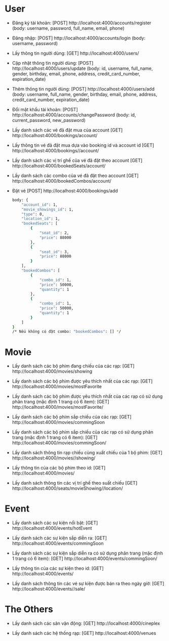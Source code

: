 # User
* Đăng ký tài khoản:
	[POST] http://localhost:4000/accounts/register (body: username, password, full_name, email, phone)

* Đăng nhập:
	[POST] http://localhost:4000/accounts/login (body: username, password)

* Lấy thông tin người dùng:
	[GET] http://localhost:4000/users/<id>

* Cập nhật thông tin người dùng:
	[POST] http://localhost:4000/users/update (body: id, username, full_name, gender, birthday, email, phone, address, credit_card_number, expiration_date)

* Thêm thông tin người dùng:
	[POST] http://localhost:4000/users/add (body: username, full_name, gender, birthday, email, phone, address, credit_card_number, expiration_date)

* Đổi mật khẩu tài khoản:
	[POST] http://localhost:4000/accounts/changePassword (body: id, current_password, new_password)

* Lấy danh sách các vé đã đặt mua của account
	[GET] http://localhost:4000/bookings/account/<id>

* Lấy thông tin vé đã đặt mua dựa vào booking id và account id
	[GET] http://localhost:4000/bookings/<id>/account/<id>

* Lấy danh sách các vị trí ghế của vé đã đặt theo account
	[GET] http://localhost:4000/bookedSeats/account/<id>

* Lấy danh sách các combo của vé đã đặt theo account
	[GET] http://localhost:4000/bookedCombos/account/<id>

* Đặt vé
	[POST] http://localhost:4000/bookings/add
	```sh
    body: {
		"account_id": 1,
		"movie_showings_id": 1,
		"type": 0,
		"location_id": 1,
		"bookedSeats": [
			{
				"seat_id": 2,
				"price": 88000
			},
			{
				"seat_id": 3,
				"price": 88000
			}
		],
		"bookedCombos": [
			{
				"combo_id": 1,
				"price": 50000,
				"quantity": 1
			},
			{
				"combo_id": 1,
				"price": 50000,
				"quantity": 1
			}
		]
	}
	/* Nếu không có đặt combo: "bookedCombos": [] */
	```

# Movie
* Lấy danh sách các bộ phim đang chiếu của các rạp:
	[GET] http://localhost:4000/movies/showing

* Lấy danh sách các bộ phim được yêu thích nhất của các rạp:
	[GET] http://localhost:4000/movies/mostFavorite

* Lấy danh sách các bộ phim được yêu thích nhất của các rạp có sử dụng phân trang (mặc định 1 trang có 6 item):
	[GET] http://localhost:4000/movies/mostFavorite/<pageNo>

* Lấy danh sách các bộ phim sắp chiếu của các rạp:
	[GET] http://localhost:4000/movies/commingSoon

* Lấy danh sách các bộ phim sắp chiếu của các rạp có sử dụng phân trang (mặc định 1 trang có 6 item):
	[GET] http://localhost:4000/movies/commingSoon/<pageNo>

* Lấy danh sách thông tin rạp chiếu cùng xuất chiếu của 1 bộ phim:
	[GET] http://localhost:4000/movies/<id>/showing/<date>

* Lấy thông tin của các bộ phim theo id:
	[GET] http://localhost:4000/movies/<id>

* Lấy danh sách thông tin các vị trí ghế theo suất chiếu
	[GET] http://localhost:4000/seats/movieShowing/<movieShowingID>/location/<locationID>

# Event
* Lấy danh sách các sự kiện nổi bật:
	[GET] http://localhost:4000/events/hotEvent

* Lấy danh sách các sự kiện sắp diễn ra:
	[GET] http://localhost:4000/events/commingSoon

* Lấy danh sách các sự kiện sắp diễn ra có sử dụng phân trang (mặc định 1 trang có 6 item):
	[GET] http://localhost:4000/events/commingSoon/<pageNo>

* Lấy thông tin của các sự kiện theo id:
	[GET] http://localhost:4000/events/<id>

* Lấy danh sách thông tin các vé sự kiện được bán ra theo ngày giờ:
	[GET] http://localhost:4000/events/<id>/sale/<datetime>

# The Others
* Lấy danh sách các sân vận động:
	[GET] http://localhost:4000/cineplex

* Lấy danh sách các hệ thống rạp:
	[GET] http://localhost:4000/venues